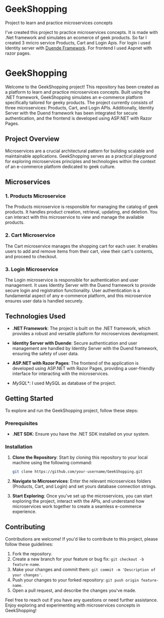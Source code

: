 # GeekShopping
Project to learn and practice microservices concepts

I've created this project to practice microservices concepts. It is made with .Net framework and simulates an ecomerce of geek products. So far I created 3 mricro service 
Products, Cart and Login Apis. For login i used Identity server with [Duende Framework](https://duendesoftware.com/). For frontend I used Aspnet with razor pages.

# GeekShopping

Welcome to the GeekShopping project! This repository has been created as a platform to learn and practice microservices concepts. Built using the .NET framework, GeekShopping simulates an e-commerce platform specifically tailored for geeky products. The project currently consists of three microservices: Products, Cart, and Login APIs. Additionally, Identity Server with the Duend framework has been integrated for secure authentication, and the frontend is developed using ASP.NET with Razor Pages.

## Project Overview

Microservices are a crucial architectural pattern for building scalable and maintainable applications. GeekShopping serves as a practical playground for exploring microservices principles and technologies within the context of an e-commerce platform dedicated to geek culture.

## Microservices

### 1. Products Microservice

The Products microservice is responsible for managing the catalog of geek products. It handles product creation, retrieval, updating, and deletion. You can interact with this microservice to view and manage the available products.

### 2. Cart Microservice

The Cart microservice manages the shopping cart for each user. It enables users to add and remove items from their cart, view their cart's contents, and proceed to checkout.

### 3. Login Microservice

The Login microservice is responsible for authentication and user management. It uses Identity Server with the Duend framework to provide secure login and registration functionality. User authentication is a fundamental aspect of any e-commerce platform, and this microservice ensures user data is handled securely.

## Technologies Used

- **.NET Framework**: The project is built on the .NET framework, which provides a robust and versatile platform for microservices development.

- **Identity Server with Duende**: Secure authentication and user management are handled by Identity Server with the Duend framework, ensuring the safety of user data.

- **ASP.NET with Razor Pages**: The frontend of the application is developed using ASP.NET with Razor Pages, providing a user-friendly interface for interacting with the microservices.

- *MySQL**: I used MySQL as database of the project.

## Getting Started

To explore and run the GeekShopping project, follow these steps:

### Prerequisites

- **.NET SDK**: Ensure you have the .NET SDK installed on your system.

### Installation

1. **Clone the Repository**: Start by cloning this repository to your local machine using the following command:

   ```bash
   git clone https://github.com/your-username/GeekShopping.git
   ```

2. **Navigate to Microservices**: Enter the relevant microservices folders (Products, Cart, and Login) and set yours database connection strings.

3. **Start Exploring**: Once you've set up the microservices, you can start exploring the project, interact with the APIs, and understand how microservices work together to create a seamless e-commerce experience.

## Contributing

Contributions are welcome! If you'd like to contribute to this project, please follow these guidelines:

1. Fork the repository.
2. Create a new branch for your feature or bug fix: `git checkout -b feature-name`.
3. Make your changes and commit them: `git commit -m 'Description of your changes'`.
4. Push your changes to your forked repository: `git push origin feature-name`.
5. Open a pull request, and describe the changes you've made.

Feel free to reach out if you have any questions or need further assistance. Enjoy exploring and experimenting with microservices concepts in GeekShopping!
